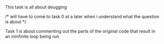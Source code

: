 This task is all about deugging

/* will have to come to task 0 at a later when i understand what the question is about */

Task 1 is about commenting out the parts of the original code that result in an ininfinite loop being run
